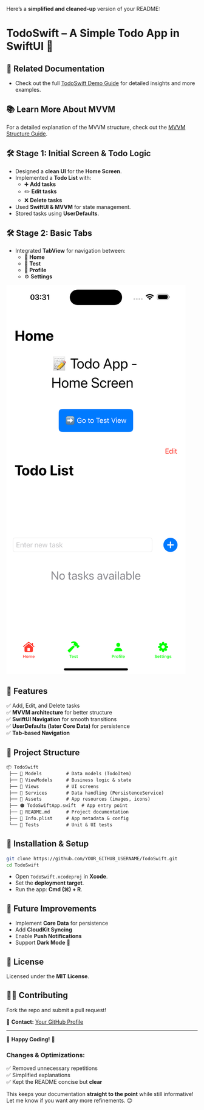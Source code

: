 Here’s a **simplified and cleaned-up** version of your README:


# **TodoSwift** – A Simple Todo App in SwiftUI 🚀

## 🔗 Related Documentation
- Check out the full [TodoSwift Demo Guide](./demo.md) for detailed insights and more examples.


## 📚 Learn More About MVVM

For a detailed explanation of the MVVM structure, check out the [MVVM Structure Guide](./MVVM_Structure_Guide.md).


## **🛠 Stage 1: Initial Screen & Todo Logic**
- Designed a **clean UI** for the **Home Screen**.
- Implemented a **Todo List** with:
  - ➕ **Add tasks**
  - ✏️ **Edit tasks**
  - ❌ **Delete tasks**
- Used **SwiftUI & MVVM** for state management.
- Stored tasks using **UserDefaults**.

## **🛠 Stage 2: Basic Tabs**
- Integrated **TabView** for navigation between:
  - 🏡 **Home**
  - 🔨 **Test**
  - 👤 **Profile**
  - ⚙️ **Settings**

![Basic Tabs](Assets/docs/basic-tabs.png)

## **📜 Features**
✅ Add, Edit, and Delete tasks  
✅ **MVVM architecture** for better structure  
✅ **SwiftUI Navigation** for smooth transitions  
✅ **UserDefaults (later Core Data)** for persistence  
✅ **Tab-based Navigation**  

## **📂 Project Structure**

```markdown
📦 TodoSwift
 ├── 📂 Models         # Data models (TodoItem)
 ├── 📂 ViewModels     # Business logic & state
 ├── 📂 Views          # UI screens
 ├── 📂 Services       # Data handling (PersistenceService)
 ├── 📂 Assets         # App resources (images, icons)
 ├── 🟠 TodoSwiftApp.swift  # App entry point
 ├── 📝 README.md      # Project documentation
 ├── 📜 Info.plist     # App metadata & config
 └── 📂 Tests          # Unit & UI tests
```

## **🚀 Installation & Setup**
```sh
git clone https://github.com/YOUR_GITHUB_USERNAME/TodoSwift.git
cd TodoSwift
```
- Open `TodoSwift.xcodeproj` in **Xcode**.
- Set the **deployment target**.
- Run the app: **Cmd (⌘) + R**.

## **🤖 Future Improvements**
- Implement **Core Data** for persistence  
- Add **CloudKit Syncing**  
- Enable **Push Notifications**  
- Support **Dark Mode** 🌙  

## **📜 License**
Licensed under the **MIT License**.

## **👨‍💻 Contributing**
Fork the repo and submit a pull request!  

📩 **Contact:** [Your GitHub Profile](https://github.com/YOUR_GITHUB_USERNAME)  


---

🎉 **Happy Coding!** 🚀

### **Changes & Optimizations:**
✅ Removed unnecessary repetitions  
✅ Simplified explanations  
✅ Kept the README concise but **clear**  

This keeps your documentation **straight to the point** while still informative! Let me know if you want any more refinements. 😊
